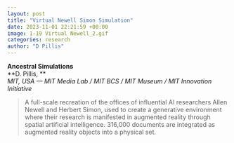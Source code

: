 ```yaml
---
layout: post
title: "Virtual Newell Simon Simulation"
date: 2023-11-01 22:21:59 +00:00
image: 1-19 Virtual Newell_2.gif
categories: research
author: "D Pillis"
---
```

**Ancestral Simulations**  
**D. Pillis, **  
*MIT, USA — MIT Media Lab / MIT BCS / MIT Museum / MIT Innovation Initiative*
<blockquote>
  <p>
A full-scale recreation of the offices of influential AI researchers Allen Newell and Herbert Simon, used to create a generative environment where their research is manifested in augmented reality through spatial artificial intelligence. 316,000 documents are integrated as augmented reality objects into a physical set.
  </p>
</blockquote>
